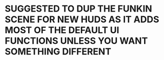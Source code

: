 # SUGGESTED TO DUP THE FUNKIN SCENE FOR NEW HUDS AS IT ADDS MOST OF THE DEFAULT UI FUNCTIONS UNLESS YOU WANT SOMETHING DIFFERENT
